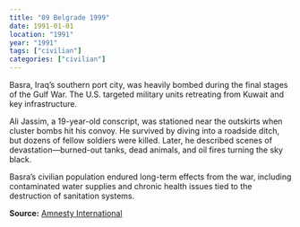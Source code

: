```yaml
---
title: "09 Belgrade 1999"
date: 1991-01-01
location: "1991"
year: "1991"
tags: ["civilian"]
categories: ["civilian"]
---
```



Basra, Iraq’s southern port city, was heavily bombed during the final stages of the Gulf War. The U.S. targeted military units retreating from Kuwait and key infrastructure.

Ali Jassim, a 19-year-old conscript, was stationed near the outskirts when cluster bombs hit his convoy. He survived by diving into a roadside ditch, but dozens of fellow soldiers were killed. Later, he described scenes of devastation—burned-out tanks, dead animals, and oil fires turning the sky black.

Basra’s civilian population endured long-term effects from the war, including contaminated water supplies and chronic health issues tied to the destruction of sanitation systems.

**Source:** [Amnesty International](https://www.amnesty.org)
